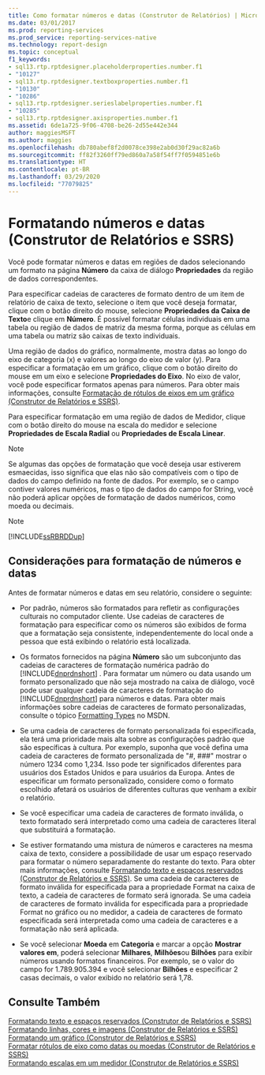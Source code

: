 ```yaml
---
title: Como formatar números e datas (Construtor de Relatórios) | Microsoft Docs
ms.date: 03/01/2017
ms.prod: reporting-services
ms.prod_service: reporting-services-native
ms.technology: report-design
ms.topic: conceptual
f1_keywords:
- sql13.rtp.rptdesigner.placeholderproperties.number.f1
- "10127"
- sql13.rtp.rptdesigner.textboxproperties.number.f1
- "10130"
- "10286"
- sql13.rtp.rptdesigner.serieslabelproperties.number.f1
- "10285"
- sql13.rtp.rptdesigner.axisproperties.number.f1
ms.assetid: 6de1a725-9f06-4708-be26-2d55e442e344
author: maggiesMSFT
ms.author: maggies
ms.openlocfilehash: db780abef8f2d0078ce398e2ab0d30f29ac82a6b
ms.sourcegitcommit: ff82f3260ff79ed860a7a58f54ff7f0594851e6b
ms.translationtype: HT
ms.contentlocale: pt-BR
ms.lasthandoff: 03/29/2020
ms.locfileid: "77079825"
---
```

# <a name="formatting-numbers-and-dates-report-builder-and-ssrs"></a>Formatando números e datas (Construtor de Relatórios e SSRS)
  Você pode formatar números e datas em regiões de dados selecionando um formato na página **Número** da caixa de diálogo **Propriedades** da região de dados correspondentes.  
  
 Para especificar cadeias de caracteres de formato dentro de um item de relatório de caixa de texto, selecione o item que você deseja formatar, clique com o botão direito do mouse, selecione **Propriedades da Caixa de Texto**e clique em **Número**. É possível formatar células individuais em uma tabela ou região de dados de matriz da mesma forma, porque as células em uma tabela ou matriz são caixas de texto individuais.  
  
 Uma região de dados do gráfico, normalmente, mostra datas ao longo do eixo de categoria (x) e valores ao longo do eixo de valor (y). Para especificar a formatação em um gráfico, clique com o botão direito do mouse em um eixo e selecione **Propriedades do Eixo**. No eixo de valor, você pode especificar formatos apenas para números. Para obter mais informações, consulte [Formatação de rótulos de eixos em um gráfico &#40;Construtor de Relatórios e SSRS&#41;](../../reporting-services/report-design/formatting-axis-labels-on-a-chart-report-builder-and-ssrs.md).  
  
 Para especificar formatação em uma região de dados de Medidor, clique com o botão direito do mouse na escala do medidor e selecione **Propriedades de Escala Radial** ou **Propriedades de Escala Linear**.  
  
> [!NOTE]  
>  Se algumas das opções de formatação que você deseja usar estiverem esmaecidas, isso significa que elas não são compatíveis com o tipo de dados do campo definido na fonte de dados. Por exemplo, se o campo contiver valores numéricos, mas o tipo de dados do campo for String, você não poderá aplicar opções de formatação de dados numéricos, como moeda ou decimais.  
  
> [!NOTE]  
>  [!INCLUDE[ssRBRDDup](../../includes/ssrbrddup-md.md)]  
  
## <a name="considerations-for-formatting-numbers-and-dates"></a>Considerações para formatação de números e datas  
 Antes de formatar números e datas em seu relatório, considere o seguinte:  
  
-   Por padrão, números são formatados para refletir as configurações culturais no computador cliente. Use cadeias de caracteres de formatação para especificar como os números são exibidos de forma que a formatação seja consistente, independentemente do local onde a pessoa que está exibindo o relatório está localizada.  
  
-   Os formatos fornecidos na página **Número** são um subconjunto das cadeias de caracteres de formatação numérica padrão do [!INCLUDE[dnprdnshort](../../includes/dnprdnshort-md.md)] . Para formatar um número ou data usando um formato personalizado que não seja mostrado na caixa de diálogo, você pode usar qualquer cadeia de caracteres de formatação do [!INCLUDE[dnprdnshort](../../includes/dnprdnshort-md.md)] para números e datas. Para obter mais informações sobre cadeias de caracteres de formato personalizadas, consulte o tópico [Formatting Types](https://go.microsoft.com/fwlink/?LinkId=112024) no MSDN.  
  
-   Se uma cadeia de caracteres de formato personalizada foi especificada, ela terá uma prioridade mais alta sobre as configurações padrão que são específicas à cultura. Por exemplo, suponha que você defina uma cadeia de caracteres de formato personalizada de "#, ###" mostrar o número 1234 como 1,234. Isso pode ter significados diferentes para usuários dos Estados Unidos e para usuários da Europa. Antes de especificar um formato personalizado, considere como o formato escolhido afetará os usuários de diferentes culturas que venham a exibir o relatório.  
  
-   Se você especificar uma cadeia de caracteres de formato inválida, o texto formatado será interpretado como uma cadeia de caracteres literal que substituirá a formatação.  
  
-   Se estiver formatando uma mistura de números e caracteres na mesma caixa de texto, considere a possibilidade de usar um espaço reservado para formatar o número separadamente do restante do texto. Para obter mais informações, consulte [Formatando texto e espaços reservados &#40;Construtor de Relatórios e SSRS&#41;](../../reporting-services/report-design/formatting-text-and-placeholders-report-builder-and-ssrs.md). Se uma cadeia de caracteres de formato inválida for especificada para a propriedade Format na caixa de texto, a cadeia de caracteres de formato será ignorada. Se uma cadeia de caracteres de formato inválida for especificada para a propriedade Format no gráfico ou no medidor, a cadeia de caracteres de formato especificada será interpretada como uma cadeia de caracteres e a formatação não será aplicada.  
  
-   Se você selecionar **Moeda** em **Categoria** e marcar a opção **Mostrar valores em**, poderá selecionar **Milhares**, **Milhões**ou **Bilhões** para exibir números usando formatos financeiros. Por exemplo, se o valor do campo for 1.789.905.394 e você selecionar **Bilhões** e especificar 2 casas decimais, o valor exibido no relatório será 1,78.  
  
## <a name="see-also"></a>Consulte Também  
 [Formatando texto e espaços reservados &#40;Construtor de Relatórios e SSRS&#41;](../../reporting-services/report-design/formatting-text-and-placeholders-report-builder-and-ssrs.md)   
 [Formatando linhas, cores e imagens &#40;Construtor de Relatórios e SSRS&#41;](../../reporting-services/report-design/formatting-lines-colors-and-images-report-builder-and-ssrs.md)   
 [Formatando um gráfico &#40;Construtor de Relatórios e SSRS&#41;](../../reporting-services/report-design/formatting-a-chart-report-builder-and-ssrs.md)   
 [Formatar rótulos de eixo como datas ou moedas &#40;Construtor de Relatórios e SSRS&#41;](../../reporting-services/report-design/format-axis-labels-as-dates-or-currencies-report-builder-and-ssrs.md)   
 [Formatando escalas em um medidor &#40;Construtor de Relatórios e SSRS&#41;](../../reporting-services/report-design/formatting-scales-on-a-gauge-report-builder-and-ssrs.md)  
  
  
